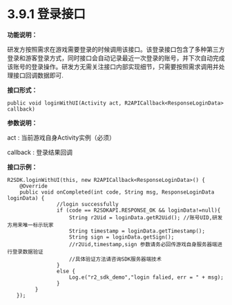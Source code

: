 # 3.9.1 登录接口

**功能说明：**

研发方按照需求在游戏需要登录的时候调用该接口。该登录接口包含了多种第三方登录和游客登录方式，同时接口会自动记录最近一次登录的账号，并下次自动完成该账号的登录操作。研发方无需关注接口内部实现细节，只需要按照需求调用并处理接口回调数据即可.

**接口形式：**

```text
public void loginWithUI(Activity act, R2APICallback<ResponseLoginData> callback)
```

**参数说明：**

act : 当前游戏自身Activity实例（必须）

callback : 登录结果回调

**接口示例：**

```text
R2SDK.loginWithUI(this, new R2APICallback<ResponseLoginData>() {
    @Override
    public void onCompleted(int code, String msg, ResponseLoginData loginData) {
                //login successfully
                if (code == R2SDKAPI.RESPONSE_OK && loginData!=null){
                    String r2Uid = loginData.getR2Uid(); //账号UID,研发方用来唯一标示玩家
                    String timestamp = loginData.getTimestamp();
                    String sign = loginData.getSign();
                    //r2Uid,timestamp,sign 参数请务必回传游戏自身服务器端进行登录数据验证
                    //具体验证方法请咨询SDK服务器端技术
                }
                else {
                    Log.e("r2_sdk_demo","login falied, err = " + msg);
                }
         }
   });
```

